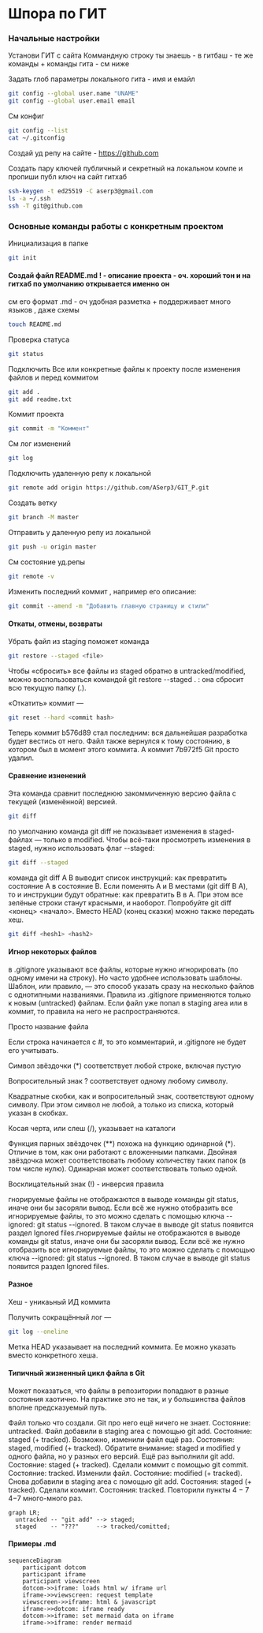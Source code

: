
# Шпора по ГИТ


### Начальные настройки

Установи ГИТ с сайта
Коммандную строку ты знаешь - в гитбаш - те же команды + команды гита - см ниже

Задать глоб параметры локального гита - имя и емайл
``` bash
git config --global user.name "UNAME"		
git config --global user.email email
```

См конфиг
``` bash
git config --list		
cat ~/.gitconfig		
```

Создай уд репу на сайте - https://github.com


Создать пару ключей публичный и секретный на локальном компе и пропиши публ ключ на сайт гитхаб
``` bash
ssh-keygen -t ed25519 -C aserp3@gmail.com		
ls -a ~/.ssh		
ssh -T git@github.com		
```


### Оcновные команды работы с конкретным проектом 

Инициализация в папке
``` bash
git init
```

#### Создай файл README.md ! - описание проекта - оч. хороший тон и на гитхаб по умолчанию открывается именно он
см его формат .md - оч удобная разметка + поддерживает много языков , даже схемы
``` bash
touch README.md
```

Проверка статуса
``` bash
git status		
```

Подключить Все или конкретные файлы к проекту после изменения файлов и перед коммитом
``` bash
git add .		
git add readme.txt		
```

Коммит проекта
``` bash
git commit -m "Коммент"		
```

См лог изменений
``` bash
git log		
```

Подключить удаленную репу к локальной
``` bash
git remote add origin https://github.com/ASerp3/GIT_P.git		
```

Создать ветку 
``` bash
git branch -M master		
```

Отправить у даленную репу из локальной
``` bash
git push -u origin master		
```

См состояние уд.репы
``` bash
git remote -v	
```

Изменить последний коммит , например его описание:
``` bash
git commit --amend -m "Добавить главную страницу и стили"
```
####  Откаты, отмены, возвраты

Убрать файл из staging поможет команда 
``` bash
git restore --staged <file>
````

Чтобы «сбросить» все файлы из staged обратно в untracked/modified, можно воспользоваться командой git restore --staged .  : она сбросит всю текущую папку (.).

«Откатить» коммит — 
``` bash
git reset --hard <commit hash>
```
Теперь коммит b576d89 стал последним: вся дальнейшая разработка будет вестись от него. Файл также вернулся к тому состоянию, в котором был в момент этого коммита. А коммит 7b972f5 Git просто удалил.


####  Сравнение изненений

Эта команда сравнит последнюю закоммиченную версию файла с текущей (изменённой) версией.
``` bash
git diff
```
по умолчанию команда git diff не показывает изменения в staged-файлах — только в modified.
Чтобы всё-таки просмотреть изменения в staged, нужно использовать флаг --staged: 
``` bash
git diff --staged
```

команда git diff A B выводит список инструкций: как превратить состояние A в состояние B. Если поменять A и B местами (git diff B A), то и инструкции будут обратные: как превратить B в A. При этом все зелёные строки станут красными, и наоборот. Попробуйте git diff <конец> <начало>. Вместо HEAD (конец сказки) можно также передать хеш.

``` bash
git diff <hesh1> <hash2>
```

#### Игнор некоторых файлов

в .gitignore указывают все файлы, которые нужно игнорировать (по одному имени на строку). Но часто удобнее использовать шаблоны. Шаблон, или правило, — это способ указать сразу на несколько файлов с однотипными названиями.
Правила из .gitignore применяются только к новым (untracked) файлам. Если файл уже попал в staging area или в коммит, то правила на него не распространяются.

Просто название файла

Если строка начинается с #, то это комментарий, и .gitignore не будет его учитывать.

Символ звёздочки (*) соответствует любой строке, включая пустую

Вопросительный знак ? соответствует одному любому символу.

Квадратные скобки, как и вопросительный знак, соответствуют одному символу. При этом символ не любой, а только из списка, который указан в скобках.

Косая черта, или слеш (/), указывает на каталоги

Функция парных звёздочек (**) похожа на функцию одинарной (*). Отличие в том, как они работают с вложенными папками. Двойная звёздочка может соответствовать любому количеству таких папок (в том числе нулю). Одинарная может соответствовать только одной.

Восклицательный знак (!) - инверсия правила

гнорируемые файлы не отображаются в выводе команды git status, иначе они бы засоряли вывод.
Если всё же нужно отобразить все игнорируемые файлы, то это можно сделать с помощью ключа --ignored: git status --ignored. В таком случае в выводе git status появится раздел Ignored files.гнорируемые файлы не отображаются в выводе команды git status, иначе они бы засоряли вывод.
Если всё же нужно отобразить все игнорируемые файлы, то это можно сделать с помощью ключа --ignored: git status --ignored. В таком случае в выводе git status появится раздел Ignored files.


#### Разное

Хеш - уникаьный ИД коммита

Получить сокращённый лог — 
``` bash
git log --oneline
```

Метка HEAD указаывает на последний коммита. Ее можно указать вместо конкретного хеша.

#### Типичный жизненный цикл файла в Git
Может показаться, что файлы в репозитории попадают в разные состояния хаотично. На практике это не так, и у большинства файлов вполне предсказуемый путь.

Файл только что создали. Git про него ещё ничего не знает. Состояние: untracked.
Файл добавили в staging area с помощью git add. Состояние: staged (+ tracked).
Возможно, изменили файл ещё раз. Состояния: staged, modified (+ tracked).
Обратите внимание: staged и modified у одного файла, но у разных его версий.
Ещё раз выполнили git add. Состояние: staged (+ tracked).
Сделали коммит с помощью git commit. Состояние: tracked.
Изменили файл. Состояние: modified (+ tracked).
Снова добавили в staging area с помощью git add. Состояния: staged (+ tracked).
Сделали коммит. Состояния: tracked.
Повторили пункты 
4
−
7
4−7 много-много раз.

```mermaid
graph LR;
  untracked -- "git add" --> staged;
  staged    -- "???"     --> tracked/comitted;
``` 


####  Примеры .md 

```mermaid
sequenceDiagram
    participant dotcom
    participant iframe
    participant viewscreen
    dotcom->>iframe: loads html w/ iframe url
    iframe->>viewscreen: request template
    viewscreen->>iframe: html & javascript
    iframe->>dotcom: iframe ready
    dotcom->>iframe: set mermaid data on iframe
    iframe->>iframe: render mermaid
```





